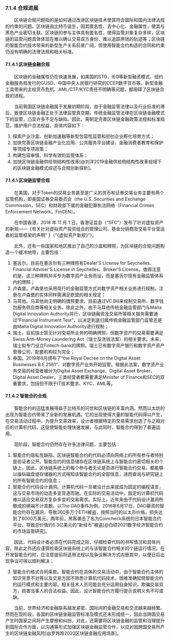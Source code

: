 ### 7.1.4 合规进展
&emsp;&emsp;区块链合规问题指的是如何通过改进区块链技术使其符合国际和国内法律法规的约束的问题。区块链自比特币诞生，因其匿名性、去中心化、金融属性，使其与黑色产业密切关联。区块链的参与主体具有匿名性，使得监管对象复杂多样，区块链的监管问题具体体现在难以确认交易双方身份、难以追踪黑钱的轨迹等；区块链的智能合约技术带来的新型生产关系前景广阔，但使用智能合约构造的合同和约束仍没有明确的法律法规和相关标准。
#### 7.1.4.1 区块链金融合规
&emsp;&emsp;区块链的金融属性仍在快速发展，如美国的STO、IEO等新型融资模式、纽约金融服务局发行的GUSD、中国中央人民银行研究的DCEP数字货币等。新型金融工具带来的主权货币危机、AML/CTF/KYC责任不明确等问题，都阻碍了区块链合规的进程。

&emsp;&emsp;当前我国区块链金融属于发展初期阶段，由于金融监管法律以及行业标准的滞后，致使区块链金融正处于法律监管真空期，传统金融监管法律在区块链金融模式下的监管，凸显许多不足与缺陷。因此，需制定完善区块链金融政策法规和标准规范，维护用户合法权益，具体内容如下：

1. 探索产业沙盒、创新加速器等新型包容性监管和初创企业孵化培育方式；
2. 加快完善区块链金融产业化应用、公共服务平台建设、金融消费者教育和保护等领域专项政策；
3. 构建包容审慎、科学有效的监管体系；
4. 加快区块链金融供给侧结构性改革[@刘洋2019金融供给侧结构性改革视域下的区块链金融模式综述与合规创新探析]。

#### 7.1.4.1 区块链监管合规
&emsp;&emsp;在美国，对于Token的交易业务甚至是广义的货币和证券交易业务主要有两个监管机构，即美国证券交易委员会（the U.S. Securities and Exchange Commission，SEC）和财政部下属的金融犯罪执法网络（Financial Crimes Enforcement Network，FinCEN）。

&emsp;&emsp;在中国香港，2018 年 11 月 1 日，香港证监会（“SFC”）发布了针对虚拟资产的新规——《有关针对虚拟资产投资组合的管理公司、基金分销商及交易平台营运者的监管框架的声明” 》（“《虚拟资产新规》”）。

&emsp;&emsp;此外，还有一些国家和地区推出了自己的沙盒和牌照，为区块链的合规问题构造一个缓冲地带，主要包括：

1. 塞舌尔。目前在塞舌尔有三种牌照有Dealer’S License for Seychelles、Financial Adviser’S License in Seychelles、Broker’S License。值得注意的是，这三种牌照并非专为数字资产业务而设，而是塞舌尔现有金融监管体系内的牌照；
2. 卢森堡。卢森堡也采用现行的金融监管方式对数字资产相关业务进行规制。注册在卢森堡的实体同样需满足欧盟的相关规定；
3. 马耳他。马耳他尚无明确的牌照要求，目前通过VC Bill来规制交易所、数字钱包服务供应商等相关业务。除此之外，由于马耳他传统金融监管部门与Malta Digital Innovation Authority并行，区块链融资及交易所等相关服务需要通过“Financial Instrument Test”，以决定到底归属传统金融监管部门监管还是由Malta Digital Innovation Authority进行规制；
4. 瑞士。目前瑞士暂无针对交易所业务的明确牌照，但数字资产的交易需要满足Swiss Anti-Money Laundering Act（瑞士反洗钱法案）的相关要求。未来，瑞士拟专门设立Fintech-bank的牌照。瑞士已有数字资产银行和数字资产资产管理公司，配套机构较为完全；
5. 泰国。2019年6月颁布了“the Royal Decree on the Digital Asset Businesses B.E.2561”，对数字资产业务开始监管。根据此法案，数字资产业务交易的经营者被分为Digital Asset Exchange、Digital Asset Broker、Digital Asset Dealer，三类经营者都需要满足Minister of Finance和SEC的双重要求，包括但不限于IT技术要求、KYC、AML等。

#### 7.1.4.2 智能合约合规
&emsp;&emsp;智能合约的迅猛发展得益于比特币的问世和区块链的丰富内涵。然而以太坊的出现为智能合约带来了全新的发展机遇。它的出现使得大量的智能代码得以产生，在交易活动过程中，为提升交易效率，设计者根据特定的交易需求创造了与之相对应的计算机代码，这促使智能处理快速发展，与此同时，智能合约得到了普遍运用。

&emsp;&emsp;现阶段，智能合约仍然存在许多法律问题，主要包括：

1. 智能合约隐私性缺陷。区块链智能合约的代码必须向网络上的所有参与者特别是验证者公开。智能合约的信息储存在区块链系统上与智能合约密切相关的个链上，因此，区块链系统上的每个参与者无论是否进行智能合约交易，都能够以操纵磁盘或存储器的方式得知该智能合约的全部信息，进而查询与研究链上的所有智能合约的信息；
2. 智能合约代码设计漏洞。计算机代码一旦被设计出来就成为固定的编程语言，这与交易市场的动态多变背道而驰。在实际的交易活动中，固定的计算机代码难以适应交易双方复杂多变的交易需求。实际上，近年来由于代码设计漏洞所酿成的祸端不计其数。以The DAO事件为例，2016年6月17日，DAO募资的智能合约存在漏洞，导致360多万个ETH被盗，按照当时的以太币价格，损失达到了6000万美元。两年前，黑客袭击了名为Coincheck系统的日本智能合约平台，导致总价值约5.3亿美元的“新经币”被盗[@白硕2021数字经济智能合约的市场监管研究]。

&emsp;&emsp;因此，代码设计者必须在代码完成之际，仔细检查代码的书写情况和具体内容，除此之外还应谨慎检查区块链系统上的与该智能合约相关的个链运行情况。在开发智能合约时，应注意提前将适用法规以及争议解决方式内嵌其中，以便日后出现争议可得以顺利解决；

3. 智能合约格式合同条款。智能合约在具体的交易活动中，由于智能合约主体的知识背景不对等以及交易方因不熟悉计算机代码技术，很难准确知晓智能合约的运行模式和主要内容。相关技术人员可能会充分运用自身知识，欺骗交易双方，损害当事人的合法权益。因此，设计智能合约方履行提示说明义务不可或缺。

&emsp;&emsp;当前，世界经济和金融联系越发紧密，国际间的金融交易和交流越来越频繁。然而在现阶段，各国的区块链金融监管标准及模式还未形成统一，因此当跨国交易产生时国家之间将产生摩擦和纠纷。对此，还需要将区块链金融的监管和治理提升到国际合作方面，以沟通等形式加强区块链金融监管合作，以应对因跨国交易所产生的区块链金融风险[@罗玲玲2020区块链金融应用场景]。